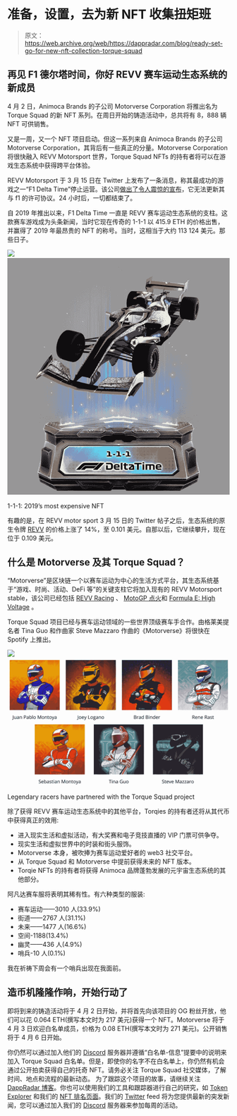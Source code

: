 # 准备，设置，去为新 NFT 收集扭矩班

> 原文：<https://web.archive.org/web/https://dappradar.com/blog/ready-set-go-for-new-nft-collection-torque-squad>

## 再见 F1 德尔塔时间，你好 REVV 赛车运动生态系统的新成员

4 月 2 日，Animoca Brands 的子公司 Motorverse Corporation 将推出名为 Torque Squad 的新 NFT 系列。在周日开始的铸造活动中，总共将有 8，888 辆 NFT 可供销售。

又是一周，又一个 NFT 项目启动。但这一系列来自 Animoca Brands 的子公司 Motorverse Corporation，其背后有一些真正的分量。Motorverse Corporation 将很快融入 REVV Motorsport 世界，Torque Squad NFTs 的持有者将可以在游戏生态系统中获得跨平台体验。

REVV Motorsport 于 3 月 15 日在 Twitter 上发布了一条消息，称其最成功的游戏之一“F1 Delta Time”停止运营。该公司[做出了令人震惊的宣布](https://web.archive.org/web/20221006033107/https://dappradar.com/blog/f1-delta-time-closes-down)，它无法更新其与 f1 的许可协议。24 小时后，一切都结束了。

自 2019 年推出以来，F1 Delta Time 一直是 REVV 赛车运动生态系统的支柱。这款赛车游戏成为头条新闻，当时它现在传奇的 1-1-1 以 415.9 ETH 的价格出售，并赢得了 2019 年最昂贵的 NFT 的称号。当时，这相当于大约 113 124 美元。那些日子。

![](img/f10dc6481ab9f45aba10860fae33b8eb.png)![](img/d453917013a5c7a979a08831f856de2f.png)

1-1-1: 2019’s most expensive NFT

有趣的是，在 REVV motor sport 3 月 15 日的 Twitter 帖子之后，生态系统的原生令牌 [REVV](https://web.archive.org/web/20221006033107/https://dappradar.com/hub/token/eth/REVV?from=0x557b933a7c2c45672b610f8954a3deb39a51a8ca) 的价格上涨了 14%，至 0.101 美元。自那以后，它继续攀升，现在位于 0.109 美元。

## 什么是 Motorverse 及其 Torque Squad？

“Motorverse”是区块链一个以赛车运动为中心的生活方式平台，其生态系统基于“游戏、时尚、活动、DeFi 等”的关键支柱它将加入现有的 REVV Motorsport stable，该公司已经包括 [REVV Racing](https://web.archive.org/web/20221006033107/https://dappradar.com/polygon/games/revv-racing) 、 [MotoGP 点火](https://web.archive.org/web/20221006033107/https://dappradar.com/flow/games/motogp-ignition)和 [Formula E: High Voltage](https://web.archive.org/web/20221006033107/https://dappradar.com/binance-smart-chain/games/formula-e-high-voltage) 。

Torque Squad 项目已经与赛车运动领域的一些世界顶级赛车手合作。由格莱美提名者 Tina Guo 和作曲家 Steve Mazzaro 作曲的《Motorverse》将很快在 Spotify 上推出。

![](img/26f1119febbeeaf5e5cba5c36dc16703.png)![](img/10b8e42386458432681777f2b2bfe1dc.png)

Legendary racers have partnered with the Torque Squad project

除了获得 REVV 赛车运动生态系统中的其他平台，Torqies 的持有者还将从其代币中获得真正的效用:

*   进入现实生活和虚拟活动，有大奖赛和电子竞技直播的 VIP 门票可供争夺。
*   现实生活和虚拟世界中的时装和街头服饰。
*   Motorverse 本身，被吹捧为赛车运动爱好者的 web3 社交平台。
*   从 Torque Squad 和 Motorverse 中提前获得未来的 NFT 版本。
*   Torqie NFTs 的持有者将获得 Animoca 品牌蓬勃发展的元宇宙生态系统的其他部分。

阿凡达赛车服将表明其稀有性。有六种类型的服装:

*   赛车运动——3010 人(33.9%)
*   街道——2767 人(31.1%)
*   未来——1477 人(16.6%)
*   空间-1188(13.4%)
*   幽灵——436 人(4.9%)
*   哨兵-10 人(0.1%)

我在祈祷下周会有一个哨兵出现在我面前。

## 造币机隆隆作响，开始行动了

即将到来的铸造活动将于 4 月 2 日开始，并将首先向该项目的 OG 粉丝开放，他们可以花 0.064 ETH(撰写本文时为 217 美元)获得一个 NFT。Motorverse 将于 4 月 3 日欢迎白名单成员，价格为 0.08 ETH(撰写本文时为 271 美元)。公开销售将于 4 月 6 日开始。

你仍然可以通过加入他们的 [Discord](https://web.archive.org/web/20221006033107/https://discord.com/invite/xVuhcSZgvF) 服务器并遵循“白名单-信息”提要中的说明来加入 Torque Squad 白名单。但是，即使你的名字不在白名单上，你仍然有机会通过公开拍卖获得自己的托奇 NFT。请务必关注 Torque Squad 社交媒体，了解时间、地点和流程的最新动态。
为了跟踪这个项目的故事，请继续关注 [DappRadar 博客](https://web.archive.org/web/20221006033107/https://dappradar.com/blog/)。你也可以使用我们的工具和跟踪器进行自己的研究，如 [Token Explorer](https://web.archive.org/web/20221006033107/https://dappradar.com/hub/tokens/ethereum/all/) 和我们的 [NFT 排名页面](https://web.archive.org/web/20221006033107/https://dappradar.com/nft)。我们的 [Twitter](https://web.archive.org/web/20221006033107/https://twitter.com/DappRadar) feed 将为您提供最新的突发新闻，您可以通过加入我们的 [Discord](https://web.archive.org/web/20221006033107/https://discord.com/invite/4ybbssrHkm) 服务器来参加每周的活动。